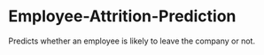 # Employee-Attrition-Prediction
Predicts whether an employee is likely to leave the company or not.
